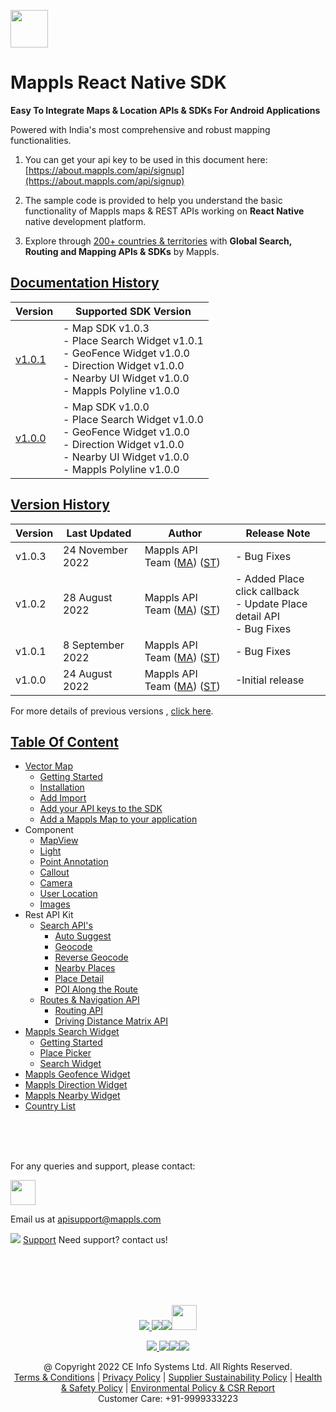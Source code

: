 [<img src="https://about.mappls.com/images/mappls-b-logo.svg" height="60"/> </p>](https://www.mapmyindia.com/api)

# Mappls React Native SDK

**Easy To Integrate Maps & Location APIs & SDKs For Android Applications**

Powered with India's most comprehensive and robust mapping functionalities.

1. You can get your api key to be used in this document here: [https://about.mappls.com/api/signup](https://about.mappls.com/api/signup)

2. The sample code is provided to help you understand the basic functionality of Mappls maps & REST APIs working on **React Native** native development platform.

4. Explore through [200+ countries & territories](https://github.com/MapmyIndia/mapmyindia-rest-api/blob/master/docs/countryISO.md) with **Global Search, Routing and Mapping APIs & SDKs** by Mappls.

## [Documentation History](#Documentation-History)

| Version | Supported SDK Version |  
| ---- | ---- |    
| [v1.0.1](docs/v1.0.1/README.md) | - Map SDK v1.0.3 <br/> - Place Search Widget v1.0.1 <br/> - GeoFence Widget v1.0.0 <br/> - Direction Widget v1.0.0 <br/> - Nearby UI Widget v1.0.0 <br/> - Mappls Polyline v1.0.0 | 
| [v1.0.0](docs/v1.0.0/README.md) | - Map SDK v1.0.0 <br/> - Place Search Widget v1.0.0 <br/> - GeoFence Widget v1.0.0 <br/> - Direction Widget v1.0.0 <br/> - Nearby UI Widget v1.0.0 <br/> - Mappls Polyline v1.0.0 |  

## [Version History](#Version-History)

| Version | Last Updated | Author |  Release Note|  
| ---- | ---- | ---- | ---- |
| v1.0.3 | 24 November 2022 | Mappls API Team ([MA](https://github.com/mdakram)) ([ST](https://github.com/saksham66)) |  - Bug Fixes |
| v1.0.2 | 28 August 2022 | Mappls API Team ([MA](https://github.com/mdakram)) ([ST](https://github.com/saksham66)) |   - Added Place click callback <br/> - Update Place detail API <br/> - Bug Fixes |
| v1.0.1 | 8 September 2022 | Mappls API Team ([MA](https://github.com/mdakram)) ([ST](https://github.com/saksham66)) |   - Bug Fixes|
| v1.0.0 | 24 August 2022 | Mappls API Team ([MA](https://github.com/mdakram)) ([ST](https://github.com/saksham66)) |   -Initial release  |

For more details of previous versions , [click here](docs/v1.0.1/Version-History.md).

## [Table Of Content](#Table-Of-Content)
- [Vector Map](docs/v1.0.1/Getting-Started.md)
    * [Getting Started](docs/v1.0.1/Getting-Started.md#getting-started)
    * [Installation](docs/v1.0.1/Getting-Started.md#installation)
    * [Add Import](docs/v1.0.1/Getting-Started.md#added-import)
    * [Add your API keys to the SDK](docs/v1.0.1/Getting-Started.md#add-your-api-keys-to-the-sdk)
    * [Add a Mappls Map to your application](docs/v1.0.1/Getting-Started.md#add-a-mappls-map-to-your-application)
- Component
    * [MapView](docs/v1.0.1/Map-View.md)
    * [Light](docs/v1.0.1/Light.md)
    * [Point Annotation](docs/v1.0.1/Point-Annotation.md)
    * [Callout](docs/v1.0.1/Callout.md)
    * [Camera](docs/v1.0.1/Camera.md)
    * [User Location](docs/v1.0.1/User-Location.md)
    * [Images](docs/v1.0.1/Images.md)
- Rest API Kit
    * [Search API's](docs/v1.0.1/Search-Api.md)
        * [Auto Suggest](docs/v1.0.1/Search-Api.md#auto-suggest)
        * [Geocode](docs/v1.0.1/Search-Api.md#geocode)
        * [Reverse Geocode](docs/v1.0.1/Search-Api.md#reverse-geocode)
        * [Nearby Places](docs/v1.0.1/Search-Api.md#nearby-places)
        * [Place Detail](docs/v1.0.1/Search-Api.md#place-details)
        * [POI Along the Route](docs/v1.0.1/Search-Api.md#poi-along-the-route)
    * [Routes & Navigation API](docs/v1.0.1/Routing-Api.md)
        * [Routing API](docs/v1.0.1/Routing-Api.md#routing-api)
        * [Driving Distance Matrix API](docs/v1.0.1/Routing-Api.md#driving-distance-matrix-api)
- [Mappls Search Widget](docs/v1.0.1/Place-Autocomplete.md)
    * [Getting Started](docs/v1.0.1/Place-Autocomplete.md#getting-started)
    * [Place Picker](docs/v1.0.1/Place-Autocomplete.md#placepicker)
    * [Search Widget](docs/v1.0.1/Place-Autocomplete.md#search-widget)
- [Mappls Geofence Widget](docs/v1.0.1/Geofence-Widget.md)
- [Mappls Direction Widget](docs/v1.0.1/Direction-Widget.md)
- [Mappls Nearby Widget](docs/v1.0.1/Nearby-Widget.md)
- [Country List](https://github.com/mappls-api/mappls-rest-apis/blob/main/docs/countryISO.md)

<br><br><br>

For any queries and support, please contact: 

[<img src="https://about.mappls.com/images/mappls-logo.svg" height="40"/> </p>](https://about.mappls.com/api/)
Email us at [apisupport@mappls.com](mailto:apisupport@mappls.com)


![](https://www.mapmyindia.com/api/img/icons/support.png)
[Support](https://about.mappls.com/contact/)
Need support? contact us!

<br></br>
<br></br>

[<p align="center"> <img src="https://www.mapmyindia.com/api/img/icons/stack-overflow.png"/> ](https://stackoverflow.com/questions/tagged/mappls-api)[![](https://www.mapmyindia.com/api/img/icons/blog.png)](https://about.mappls.com/blog/)[![](https://www.mapmyindia.com/api/img/icons/gethub.png)](https://github.com/Mappls-api)[<img src="https://mmi-api-team.s3.ap-south-1.amazonaws.com/API-Team/npm-logo.one-third%5B1%5D.png" height="40"/> </p>](https://www.npmjs.com/org/mapmyindia) 



[<p align="center"> <img src="https://www.mapmyindia.com/june-newsletter/icon4.png"/> ](https://www.facebook.com/Mapplsofficial)[![](https://www.mapmyindia.com/june-newsletter/icon2.png)](https://twitter.com/mappls)[![](https://www.mapmyindia.com/newsletter/2017/aug/llinkedin.png)](https://www.linkedin.com/company/mappls/)[![](https://www.mapmyindia.com/june-newsletter/icon3.png)](https://www.youtube.com/channel/UCAWvWsh-dZLLeUU7_J9HiOA)




<div align="center">@ Copyright 2022 CE Info Systems Ltd. All Rights Reserved.</div>

<div align="center"> <a href="https://about.mappls.com/api/terms-&-conditions">Terms & Conditions</a> | <a href="https://about.mappls.com/about/privacy-policy">Privacy Policy</a> | <a href="https://about.mappls.com/pdf/mapmyIndia-sustainability-policy-healt-labour-rules-supplir-sustainability.pdf">Supplier Sustainability Policy</a> | <a href="https://about.mappls.com/pdf/Health-Safety-Management.pdf">Health & Safety Policy</a> | <a href="https://about.mappls.com/pdf/Environment-Sustainability-Policy-CSR-Report.pdf">Environmental Policy & CSR Report</a>

<div align="center">Customer Care: +91-9999333223</div>

